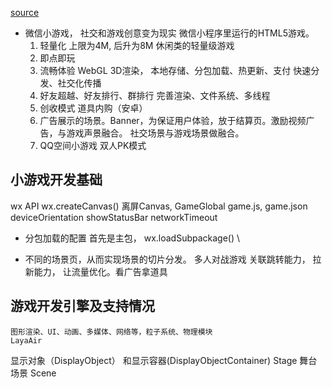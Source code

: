 [source](https://juejin.im/book/5b7be023e51d4538850305d0)

- 微信小游戏， 社交和游戏创意变为现实
  微信小程序里运行的HTML5游戏。 
  1. 轻量化  上限为4M, 后升为8M
  休闲类的轻量级游戏
  2. 即点即玩
  3. 流畅体验
    WebGL 3D渲染， 本地存储、分包加载、热更新、支付
    快速分发、社交化传播
  4. 好友超越、好友排行、群排行 
    完善渲染、文件系统、多线程
  5. 创收模式
    道具内购（安卓）
  6. 广告展示的场景。Banner，为保证用户体验，放于结算页。激励视频广告，与游戏声景融合。 
    社交场景与游戏场景做融合。
  7. QQ空间小游戏
    双人PK模式

## 小游戏开发基础
  wx API 
  wx.createCanvas()
  离屏Canvas, 
  GameGlobal 
  game.js, game.json
    deviceOrientation  showStatusBar  networkTimeout
  - 分包加载的配置
    首先是主包， wx.loadSubpackage() \
  
  - 不同的场景页，从而实现场景的切片分发。
  多人对战游戏
  关联跳转能力， 拉新能力， 让流量优化。看广告拿道具

  ## 游戏开发引擎及支持情况
    图形渲染、UI、动画、多媒体、网络等，粒子系统、物理模块
    LayaAir
  显示对象（DisplayObject） 和显示容器(DisplayObjectContainer)
  Stage 舞台
  场景 Scene
  
  